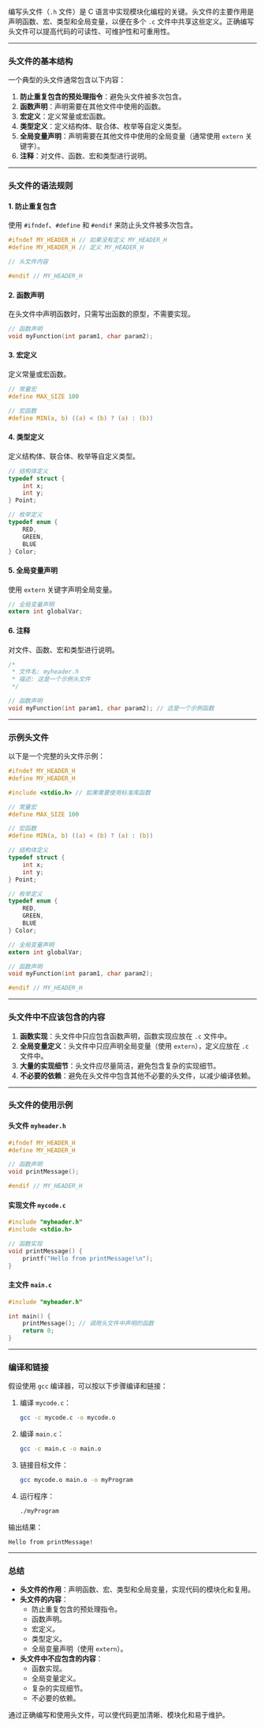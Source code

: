 编写头文件（`.h` 文件）是 C 语言中实现模块化编程的关键。头文件的主要作用是声明函数、宏、类型和全局变量，以便在多个 `.c` 文件中共享这些定义。正确编写头文件可以提高代码的可读性、可维护性和可重用性。

---

### 头文件的基本结构
一个典型的头文件通常包含以下内容：
1. **防止重复包含的预处理指令**：避免头文件被多次包含。
2. **函数声明**：声明需要在其他文件中使用的函数。
3. **宏定义**：定义常量或宏函数。
4. **类型定义**：定义结构体、联合体、枚举等自定义类型。
5. **全局变量声明**：声明需要在其他文件中使用的全局变量（通常使用 `extern` 关键字）。
6. **注释**：对文件、函数、宏和类型进行说明。

---

### 头文件的语法规则
#### 1. **防止重复包含**
使用 `#ifndef`、`#define` 和 `#endif` 来防止头文件被多次包含。

```c
#ifndef MY_HEADER_H // 如果没有定义 MY_HEADER_H
#define MY_HEADER_H // 定义 MY_HEADER_H

// 头文件内容

#endif // MY_HEADER_H
```

#### 2. **函数声明**
在头文件中声明函数时，只需写出函数的原型，不需要实现。

```c
// 函数声明
void myFunction(int param1, char param2);
```

#### 3. **宏定义**
定义常量或宏函数。

```c
// 常量宏
#define MAX_SIZE 100

// 宏函数
#define MIN(a, b) ((a) < (b) ? (a) : (b))
```

#### 4. **类型定义**
定义结构体、联合体、枚举等自定义类型。

```c
// 结构体定义
typedef struct {
    int x;
    int y;
} Point;

// 枚举定义
typedef enum {
    RED,
    GREEN,
    BLUE
} Color;
```

#### 5. **全局变量声明**
使用 `extern` 关键字声明全局变量。

```c
// 全局变量声明
extern int globalVar;
```

#### 6. **注释**
对文件、函数、宏和类型进行说明。

```c
/*
 * 文件名: myheader.h
 * 描述: 这是一个示例头文件
 */

// 函数声明
void myFunction(int param1, char param2); // 这是一个示例函数
```

---

### 示例头文件
以下是一个完整的头文件示例：

```c
#ifndef MY_HEADER_H
#define MY_HEADER_H

#include <stdio.h> // 如果需要使用标准库函数

// 常量宏
#define MAX_SIZE 100

// 宏函数
#define MIN(a, b) ((a) < (b) ? (a) : (b))

// 结构体定义
typedef struct {
    int x;
    int y;
} Point;

// 枚举定义
typedef enum {
    RED,
    GREEN,
    BLUE
} Color;

// 全局变量声明
extern int globalVar;

// 函数声明
void myFunction(int param1, char param2);

#endif // MY_HEADER_H
```

---

### 头文件中**不应该**包含的内容
1. **函数实现**：头文件中只应包含函数声明，函数实现应放在 `.c` 文件中。
2. **全局变量定义**：头文件中只应声明全局变量（使用 `extern`），定义应放在 `.c` 文件中。
3. **大量的实现细节**：头文件应尽量简洁，避免包含复杂的实现细节。
4. **不必要的依赖**：避免在头文件中包含其他不必要的头文件，以减少编译依赖。

---

### 头文件的使用示例
#### 头文件 `myheader.h`
```c
#ifndef MY_HEADER_H
#define MY_HEADER_H

// 函数声明
void printMessage();

#endif // MY_HEADER_H
```

#### 实现文件 `mycode.c`
```c
#include "myheader.h"
#include <stdio.h>

// 函数实现
void printMessage() {
    printf("Hello from printMessage!\n");
}
```

#### 主文件 `main.c`
```c
#include "myheader.h"

int main() {
    printMessage(); // 调用头文件中声明的函数
    return 0;
}
```

---

### 编译和链接
假设使用 `gcc` 编译器，可以按以下步骤编译和链接：
1. 编译 `mycode.c`：
   ```bash
   gcc -c mycode.c -o mycode.o
   ```
2. 编译 `main.c`：
   ```bash
   gcc -c main.c -o main.o
   ```
3. 链接目标文件：
   ```bash
   gcc mycode.o main.o -o myProgram
   ```
4. 运行程序：
   ```bash
   ./myProgram
   ```

输出结果：
```
Hello from printMessage!
```

---

### 总结
- **头文件的作用**：声明函数、宏、类型和全局变量，实现代码的模块化和复用。
- **头文件的内容**：
  - 防止重复包含的预处理指令。
  - 函数声明。
  - 宏定义。
  - 类型定义。
  - 全局变量声明（使用 `extern`）。
- **头文件中不应包含的内容**：
  - 函数实现。
  - 全局变量定义。
  - 复杂的实现细节。
  - 不必要的依赖。

通过正确编写和使用头文件，可以使代码更加清晰、模块化和易于维护。